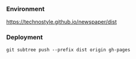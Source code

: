 ### Environment

https://technostyle.github.io/newspaper/dist

### Deployment

```git subtree push --prefix dist origin gh-pages```

